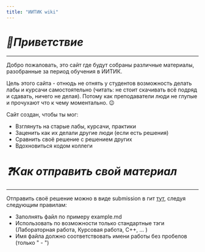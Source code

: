 ```yaml
---
title: "ИИТИК wiki"
---
```


# *👋Приветствие*
---
Добро пожаловать, это сайт где будут собраны различные материалы, разобранные за период обучения в ИИТИК.

Цель этого сайта - отнюдь не отнять у студентов возможность делать лабы и курсачи самостоятельно (читать: не стоит скачивать всё подряд и сдавать, ничего не делая). Потому как преподаватели люди не глупые и прочухают что к чему моментально. 😉

Сайт создан, чтобы ты мог:
* Взглянуть на старые лабы, курсачи, практики
* Заценить как их делали другие люди (если есть решения)
* Сравнить своё решение с решением других 
* Вдохновиться кодом коллеги

# *❓Как отправить свой материал* 
---
Отправить своё решение можно в виде submission в гит [тут](https://github.com/dacsson/wikiITIK), следуя следующим правилам:
* Заполнять файл по примеру example.md
* Использовать по возможности только стандартные тэги (Лабораторная работа, Курсовая работа, C++, ... )
* Имя файла должно соответствовать имени работы без пробелов (только " - ")
